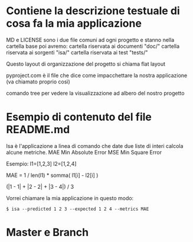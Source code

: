 # Contiene la descrizione testuale di cosa fa la mia applicazione
MD e LICENSE sono i due file comuni ad ogni progetto e stanno nella cartella base
poi avremo:
cartella riservata ai documenti "doc/"
cartella riservata ai sorgenti  "isa/"
cartella riservata ai test  "tests/"

Questo layout di organizzazione del progetto si chiama flat layout

pyproject.com è il file che dice come impacchettare la nostra applicazione (va chiamato proprio così)

comando tree per vedere la visualizzazione ad albero del nostro progetto

# Esempio di contenuto del file README.md

Isa è l'applicazione a linea di comando che date due liste di interi calcola alcune metriche.
    MAE Min Absolute Error
    MSE Min Square Error

Esempio:
l1=[1,2,3]
l2=[1,2,4]

MAE = 1 / len(l1) * somma( l1[i] - l2[i] )

(|1 - 1| + |2 - 2| + |3 - 4|) / 3

Vorrei chiamare la mia applicazione in questo modo:

    $ isa --predicted 1 2 3 --expected 1 2 4 --metrics MAE

# Master e Branch
